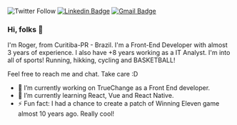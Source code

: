 ![Twitter Follow](https://img.shields.io/twitter/follow/rodjaa?label=Twitter%20%40rodjaa&style=social)
[![Linkedin Badge](https://img.shields.io/badge/-rogerfaco-blue?style=flat-square&logo=Linkedin&logoColor=white&link=https://www.linkedin.com/in/roger-faco-a148b231/)](https://www.linkedin.com/in/roger-faco-a148b231/)
[![Gmail Badge](https://img.shields.io/badge/-rfacodev@gmail.com-c14438?style=flat-square&logo=Gmail&logoColor=white&link=mailto:rd=rfacodev@gmail.com)](mailto:rfacodev@gmail.com)


### Hi, folks 👋

 I'm Roger, from Curitiba-PR - Brazil.
 I'm a Front-End Developer with almost 3 years of experience. I also have +8 years working as a IT Analyst. I'm into all of sports! Running, hikking, cycling and BASKETBALL! 

Feel free to reach me and chat. Take care :D

- 🔭 I’m currently working on TrueChange as a Front End developer.
- 🌱 I’m currently learning React, Vue and React Native. 
- ⚡ Fun fact: I had a chance to create a patch of Winning Eleven game almost 10 years ago. Really cool!
<!--
**rfaco/rfaco** is a ✨ _special_ ✨ repository because its `README.md` (this file) appears on your GitHub profile.

-->
